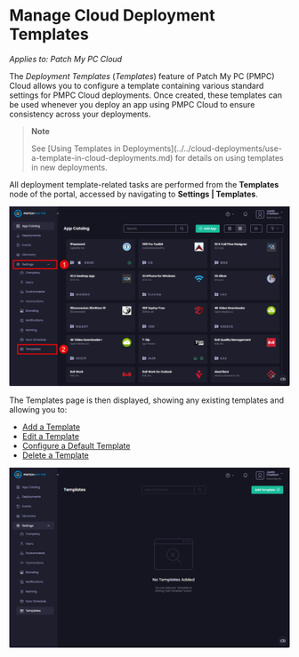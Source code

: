 # Manage Cloud Deployment Templates

_Applies to: Patch My PC Cloud_

The _Deployment Templates_ (_Templates_) feature of Patch My PC (PMPC) Cloud allows you to configure a template containing various standard settings for PMPC Cloud deployments. Once created, these templates can be used whenever you deploy an app using PMPC Cloud to ensure consistency across your deployments.

<blockquote class="wp-block-quote">
<p><strong>Note</strong></p>
<p>See [Using Templates in Deployments](../../cloud-deployments/use-a-template-in-cloud-deployments.md) for details on using templates in new deployments.</p>
</blockquote>

All deployment template-related tasks are performed from the <strong>Templates</strong> node of the portal, accessed by navigating to <strong>Settings | Templates</strong>.

![Navigating to “Settings | Templates”](/_images/image-(273).png "Navigating to “Settings | Templates”")

The Templates page is then displayed, showing any existing templates and allowing you to:

* [Add a Template](add-a-cloud-deployment-template.md)
* [Edit a Template](edit-a-cloud-deployment-template.md)
* [Configure a Default Template](configure-a-default-cloud-deployment-template.md)
* [Delete a Template](delete-a-cloud-deployment-template.md)

![“Templates” page](/_images/image-(274).png "“Templates” page")